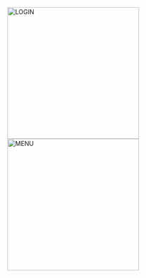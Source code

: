 
<div> 
<img src="https://i.imgur.com/T0WgBUD.png" alt="LOGIN" height="300" >
<img src="https://i.imgur.com/ZxEv74l.png" alt="MENU" height="300">
</div>